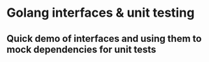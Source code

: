 # Golang interfaces & unit testing
## Quick demo of interfaces and using them to mock dependencies for unit tests
